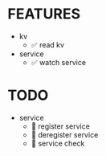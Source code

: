 # FEATURES
- kv
  - ✅ read kv
- service
  - ✅ watch service
# TODO
- service
  - 🚂 register service
  - 🚰 deregister service
  - 🚰 service check